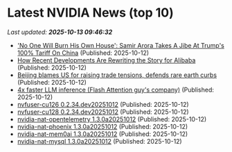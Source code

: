 # Latest NVIDIA News (top 10)
_Last updated: **2025-10-13 09:46:32**_

- ['No One Will Burn His Own House': Samir Arora Takes A Jibe At Trump's 100% Tariff On China](https://www.ndtvprofit.com/markets/trumps-fresh-100-tariffs-on-china-wont-last-says-samir-arora-no-one-will-burn-his-own-house) (Published: 2025-10-12)
- [How Recent Developments Are Rewriting the Story for Alibaba](https://finance.yahoo.com/news/recent-developments-rewriting-story-alibaba-091208220.html) (Published: 2025-10-12)
- [Beijing blames US for raising trade tensions, defends rare earth curbs](https://finance.yahoo.com/news/beijing-blames-us-raising-trade-090841105.html) (Published: 2025-10-12)
- [4x faster LLM inference (Flash Attention guy's company)](https://www.together.ai/blog/adaptive-learning-speculator-system-atlas) (Published: 2025-10-12)
- [nvfuser-cu126 0.2.34.dev20251012](https://pypi.org/project/nvfuser-cu126/0.2.34.dev20251012/) (Published: 2025-10-12)
- [nvfuser-cu128 0.2.34.dev20251012](https://pypi.org/project/nvfuser-cu128/0.2.34.dev20251012/) (Published: 2025-10-12)
- [nvidia-nat-opentelemetry 1.3.0a20251012](https://pypi.org/project/nvidia-nat-opentelemetry/1.3.0a20251012/) (Published: 2025-10-12)
- [nvidia-nat-phoenix 1.3.0a20251012](https://pypi.org/project/nvidia-nat-phoenix/1.3.0a20251012/) (Published: 2025-10-12)
- [nvidia-nat-mem0ai 1.3.0a20251012](https://pypi.org/project/nvidia-nat-mem0ai/1.3.0a20251012/) (Published: 2025-10-12)
- [nvidia-nat-mysql 1.3.0a20251012](https://pypi.org/project/nvidia-nat-mysql/1.3.0a20251012/) (Published: 2025-10-12)
